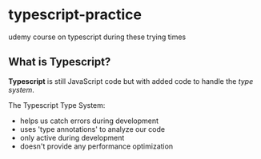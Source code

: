 # typescript-practice
udemy course on typescript during these trying times

## What is Typescript?
**Typescript** is still JavaScript code but with added code to handle the *type system*.

The Typescript Type System:
- helps us catch errors during development
- uses 'type annotations' to analyze our code
- only active during development
- doesn't provide any performance optimization
